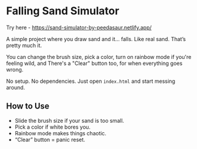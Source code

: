 # Falling Sand Simulator

Try here - https://sand-simulator-by-peedasaur.netlify.app/

A simple project where you draw sand and it... falls. Like real sand. That’s pretty much it.

You can change the brush size, pick a color, turn on rainbow mode if you're feeling wild, and There's a "Clear" button too, for when everything goes wrong.

No setup. No dependencies. Just open `index.html` and start messing around.

## How to Use

- Slide the brush size if your sand is too small.
- Pick a color if white bores you.
- Rainbow mode makes things chaotic.
- “Clear” button = panic reset.
